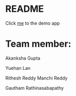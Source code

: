 # README #

Click [me](https://usedcar-demo2.herokuapp.com/) to the demo app

# Team member:

Akanksha Gupta

Yuehan Lan

Rithesh Reddy Manchi Reddy

Gautham Rathinasabapathy



